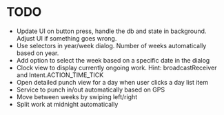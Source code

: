# TODO

* Update UI on button press, handle the db and state in background. Adjust UI if something goes wrong.
* Use selectors in year/week dialog. Number of weeks automatically based on year.
* Add option to select the week based on a specific date in the dialog
* Clock view to display currently ongoing work. Hint: broadcastReceiver and Intent.ACTION_TIME_TICK
* Open detailed punch view for a day when user clicks a day list item
* Service to punch in/out automatically based on GPS
* Move between weeks by swiping left/right
* Split work at midnight automatically

